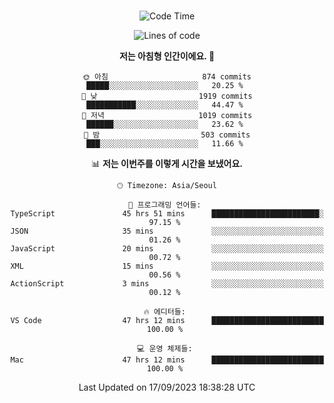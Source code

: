 <div align="center">

<br />

 <!--START_SECTION:waka-->
![Code Time](http://img.shields.io/badge/Code%20Time-1%2C277%20hrs%2055%20mins-blue)

![Lines of code](https://img.shields.io/badge/%EC%A0%80%EB%8A%94%20%EC%97%AC%ED%83%9C%EA%B9%8C%EC%A7%80%20-3.0%20million%20%EC%A4%84%EC%9D%98%20%EC%BD%94%EB%93%9C%EB%A5%BC%20%EC%9E%91%EC%84%B1%ED%96%88%EC%96%B4%EC%9A%94.-blue)

**저는 아침형 인간이에요. 🐤** 

```text
🌞 아침                     874 commits         █████░░░░░░░░░░░░░░░░░░░░   20.25 % 
🌆 낮　                     1919 commits        ███████████░░░░░░░░░░░░░░   44.47 % 
🌃 저녁                     1019 commits        ██████░░░░░░░░░░░░░░░░░░░   23.62 % 
🌙 밤　                     503 commits         ███░░░░░░░░░░░░░░░░░░░░░░   11.66 % 
```


📊 **저는 이번주를 이렇게 시간을 보냈어요.** 

```text
🕑︎ Timezone: Asia/Seoul

💬 프로그래밍 언어들: 
TypeScript               45 hrs 51 mins      ████████████████████████░   97.15 % 
JSON                     35 mins             ░░░░░░░░░░░░░░░░░░░░░░░░░   01.26 % 
JavaScript               20 mins             ░░░░░░░░░░░░░░░░░░░░░░░░░   00.72 % 
XML                      15 mins             ░░░░░░░░░░░░░░░░░░░░░░░░░   00.56 % 
ActionScript             3 mins              ░░░░░░░░░░░░░░░░░░░░░░░░░   00.12 % 

🔥 에디터들: 
VS Code                  47 hrs 12 mins      █████████████████████████   100.00 % 

💻 운영 체제들: 
Mac                      47 hrs 12 mins      █████████████████████████   100.00 % 
```


 Last Updated on 17/09/2023 18:38:28 UTC
<!--END_SECTION:waka-->

</div>
